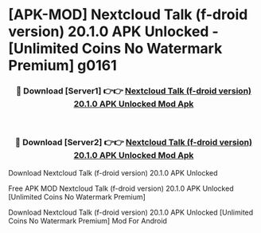 # [APK-MOD] Nextcloud Talk (f-droid version) 20.1.0 APK Unlocked - [Unlimited Coins No Watermark Premium] g0161



<div align="center">
<h3>🔴 Download [Server1] 👉👉 <a href="https://momento.my/?title=Nextcloud_Talk_(f-droid_version)_20.1.0_APK_Unlocked">Nextcloud Talk (f-droid version) 20.1.0 APK Unlocked Mod Apk</a></h3><br>

<h3>🔴 Download [Server2] 👉👉 <a href="https://momento.my/?title=Nextcloud_Talk_(f-droid_version)_20.1.0_APK_Unlocked">Nextcloud Talk (f-droid version) 20.1.0 APK Unlocked Mod Apk</a></h3>
</div>



Download Nextcloud Talk (f-droid version) 20.1.0 APK Unlocked 

Free APK MOD Nextcloud Talk (f-droid version) 20.1.0 APK Unlocked [Unlimited Coins No Watermark Premium]

Download Nextcloud Talk (f-droid version) 20.1.0 APK Unlocked [Unlimited Coins No Watermark Premium] Mod For Android
